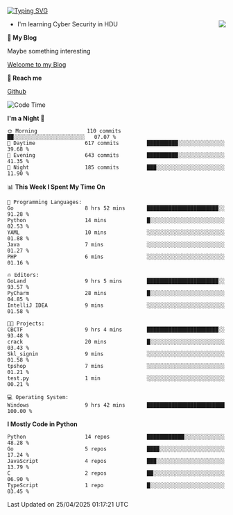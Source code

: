 [![Typing SVG](https://readme-typing-svg.herokuapp.com?font=Fira+Code&pause=1000&random=false&width=450&height=60&lines=Hello+%F0%9F%91%8B%F0%9F%8F%BB;I'm+JBNRZ)](https://git.io/typing-svg)

<a href="#">
  <img align="right" src="https://github-readme-stats.vercel.app/api?username=JBNRZ&show_icons=true&bg_color=15,f2f7fd,E0EAFC" />
</a>

- I'm learning Cyber Security in HDU

 **🌱 My Blog**

Maybe something interesting

[Welcome to my Blog](https://jbnrz.com.cn/)

 **💬 Reach me** 

[Github](https://github.com/JBNRZ)


<!--START_SECTION:waka-->
![Code Time](http://img.shields.io/badge/Code%20Time-1%2C159%20hrs%2028%20mins-blue)

**I'm a Night 🦉** 

```text
🌞 Morning                110 commits         ██░░░░░░░░░░░░░░░░░░░░░░░   07.07 % 
🌆 Daytime                617 commits         ██████████░░░░░░░░░░░░░░░   39.68 % 
🌃 Evening                643 commits         ██████████░░░░░░░░░░░░░░░   41.35 % 
🌙 Night                  185 commits         ███░░░░░░░░░░░░░░░░░░░░░░   11.90 % 
```


📊 **This Week I Spent My Time On** 

```text
💬 Programming Languages: 
Go                       8 hrs 52 mins       ███████████████████████░░   91.28 % 
Python                   14 mins             █░░░░░░░░░░░░░░░░░░░░░░░░   02.53 % 
YAML                     10 mins             ░░░░░░░░░░░░░░░░░░░░░░░░░   01.88 % 
Java                     7 mins              ░░░░░░░░░░░░░░░░░░░░░░░░░   01.27 % 
PHP                      6 mins              ░░░░░░░░░░░░░░░░░░░░░░░░░   01.16 % 

🔥 Editors: 
GoLand                   9 hrs 5 mins        ███████████████████████░░   93.57 % 
PyCharm                  28 mins             █░░░░░░░░░░░░░░░░░░░░░░░░   04.85 % 
IntelliJ IDEA            9 mins              ░░░░░░░░░░░░░░░░░░░░░░░░░   01.58 % 

🐱‍💻 Projects: 
CBCTF                    9 hrs 4 mins        ███████████████████████░░   93.48 % 
crack                    20 mins             █░░░░░░░░░░░░░░░░░░░░░░░░   03.43 % 
Skl_signin               9 mins              ░░░░░░░░░░░░░░░░░░░░░░░░░   01.58 % 
tpshop                   7 mins              ░░░░░░░░░░░░░░░░░░░░░░░░░   01.21 % 
test.py                  1 min               ░░░░░░░░░░░░░░░░░░░░░░░░░   00.21 % 

💻 Operating System: 
Windows                  9 hrs 42 mins       █████████████████████████   100.00 % 
```

**I Mostly Code in Python** 

```text
Python                   14 repos            ████████████░░░░░░░░░░░░░   48.28 % 
Go                       5 repos             ████░░░░░░░░░░░░░░░░░░░░░   17.24 % 
JavaScript               4 repos             ███░░░░░░░░░░░░░░░░░░░░░░   13.79 % 
C                        2 repos             ██░░░░░░░░░░░░░░░░░░░░░░░   06.90 % 
TypeScript               1 repo              █░░░░░░░░░░░░░░░░░░░░░░░░   03.45 % 
```




 Last Updated on 25/04/2025 01:17:21 UTC
<!--END_SECTION:waka-->
